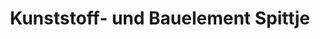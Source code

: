 ---
title: "Kunststoff- und Bauelement Spittje"
url: /emden/kunststoff-und-bauelement-spittje/
shop: Basteln
---